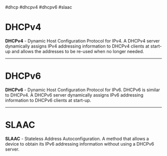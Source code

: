 #dhcp #dhcpv4 #dhcpv6 #slaac
# DHCPv4
**DHCPv4** - Dynamic Host Configuration Protocol for IPv4. A DHCPv4 server dynamically assigns IPv4 addressing information to DHCPv4 clients at start-up and allows the addresses to be re-used when no longer needed.

---
# DHCPv6
**DHCPv6** - Dynamic Host Configuration Protocol for IPv6. DHCPv6 is similar to DHCPv4. A DHCPv6 server dynamically assigns IPv6 addressing information to DHCPv6 clients at start-up.

---
# SLAAC
**SLAAC** - Stateless Address Autoconfiguration. A method that allows a device to obtain its IPv6 addressing information without using a DHCPv6 server.




